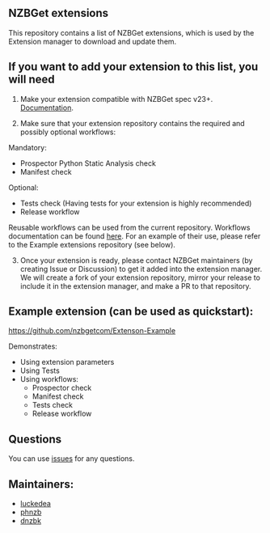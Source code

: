 ## NZBGet extensions

This repository contains a list of NZBGet extensions, which is used by the Extension manager to download and update them.

## If you want to add your extension to this list, you will need

1. Make your extension compatible with NZBGet spec v23+. 
[Documentation](https://github.com/nzbgetcom/nzbget/blob/develop/docs/extensions/EXTENSIONS.md).

2. Make sure that your extension repository contains the required and possibly optional workflows:

Mandatory:
- Prospector Python Static Analysis check
- Manifest check

Optional:
- Tests check (Having tests for your extension is highly recommended)
- Release workflow

Reusable workflows can be used from the current repository. Workflows documentation can be found [here](WORKFLOWS.md). For an example of their use, please refer to the Example extensions repository (see below).

3. Once your extension is ready, please contact NZBGet maintainers (by creating Issue or Discussion) to get it added into the extension manager.
We will create a fork of your extension repository, mirror your release to include it in the extension manager, and make a PR to that repository.

## Example extension (can be used as quickstart):

https://github.com/nzbgetcom/Extenson-Example

Demonstrates:
- Using extension parameters
- Using Tests
- Using workflows:
    - Prospector check
    - Manifest check
    - Tests check
    - Release workflow

## Questions
You can use [issues](https://github.com/nzbgetcom/nzbget/issues) for any questions.

## Maintainers:
 - [luckedea](https://github.com/luckedea)
 - [phnzb](https://github.com/phnzb)
 - [dnzbk](https://github.com/dnzbk)
